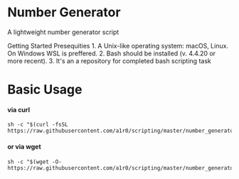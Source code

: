 # Number Generator
A lightweight number generator script

Getting Started
  Presequities
    1. A Unix-like operating system: macOS, Linux. On Windows WSL is preffered.
    2. Bash should be installed (v. 4.4.20 or more recent).
    3. 
It's an a repository for completed bash scripting task
# Basic Usage
#### via curl
```shell
sh -c "$(curl -fsSL https://raw.githubusercontent.com/a1r0/scripting/master/number_generator.sh)"
```

#### or via wget
```shell
sh -c "$(wget -O- https://raw.githubusercontent.com/a1r0/scripting/master/number_generator.sh)"
```
